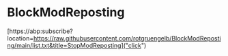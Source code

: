 # BlockModReposting
[https://abp:subscribe?location=https://raw.githubusercontent.com/rotgruengelb/BlockModReposting/main/list.txt&title=StopModReposting]("click")
